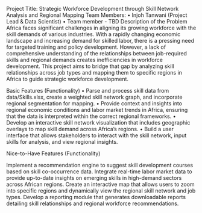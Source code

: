 Project Title: Strategic Workforce Development through Skill Network Analysis and Regional Mapping
Team Members:
•	Injoh Tanwani (Project Lead & Data Scientist)
•	Team member - TBD 
Description of the Problem
Africa faces significant challenges in aligning its growing workforce with the skill demands of various industries. With a rapidly changing economic landscape and increasing demand for skilled labor, there is a pressing need for targeted training and policy development. However, a lack of comprehensive understanding of the relationships between job-required skills and regional demands creates inefficiencies in workforce development. This project aims to bridge that gap by analyzing skill relationships across job types and mapping them to specific regions in Africa to guide strategic workforce development.
 
Basic Features (Functionality)
•	Parse and process skill data from data/Skills.xlsx, create a weighted skill network graph, and incorporate regional segmentation for mapping.
•	Provide context and insights into regional economic conditions and labor market trends in Africa, ensuring that the data is interpreted within the correct regional frameworks.
•	Develop an interactive skill network visualization that includes geographic overlays to map skill demand across Africa’s regions.
•	Build a user interface that allows stakeholders to interact with the skill network, input skills for analysis, and view regional insights.
 
Nice-to-Have Features (Functionality)

Implement a recommendation engine to suggest skill development courses based on skill co-occurrence data.
Integrate real-time labor market data to provide up-to-date insights on emerging skills in high-demand sectors across African regions.
Create an interactive map that allows users to zoom into specific regions and dynamically view the regional skill network and job types.
Develop a reporting module that generates downloadable reports detailing skill relationships and regional workforce recommendations.
 
